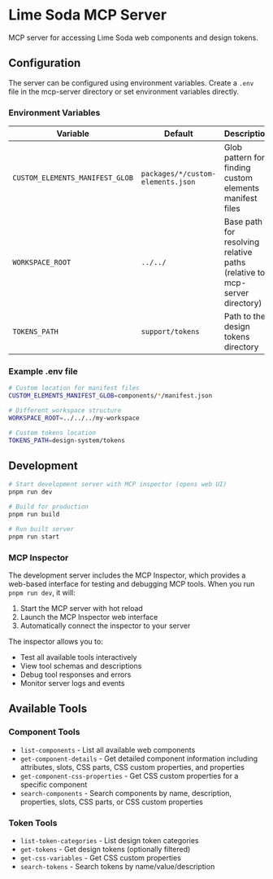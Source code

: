 # Lime Soda MCP Server

MCP server for accessing Lime Soda web components and design tokens.

## Configuration

The server can be configured using environment variables. Create a `.env` file
in the mcp-server directory or set environment variables directly.

### Environment Variables

| Variable                        | Default                           | Description                                                               |
| ------------------------------- | --------------------------------- | ------------------------------------------------------------------------- |
| `CUSTOM_ELEMENTS_MANIFEST_GLOB` | `packages/*/custom-elements.json` | Glob pattern for finding custom elements manifest files                   |
| `WORKSPACE_ROOT`                | `../../`                          | Base path for resolving relative paths (relative to mcp-server directory) |
| `TOKENS_PATH`                   | `support/tokens`                  | Path to the design tokens directory                                       |

### Example .env file

```bash
# Custom location for manifest files
CUSTOM_ELEMENTS_MANIFEST_GLOB=components/*/manifest.json

# Different workspace structure
WORKSPACE_ROOT=../../../my-workspace

# Custom tokens location
TOKENS_PATH=design-system/tokens
```

## Development

```bash
# Start development server with MCP inspector (opens web UI)
pnpm run dev

# Build for production
pnpm run build

# Run built server
pnpm run start
```

### MCP Inspector

The development server includes the MCP Inspector, which provides a web-based
interface for testing and debugging MCP tools. When you run `pnpm run dev`, it
will:

1. Start the MCP server with hot reload
2. Launch the MCP Inspector web interface
3. Automatically connect the inspector to your server

The inspector allows you to:

- Test all available tools interactively
- View tool schemas and descriptions
- Debug tool responses and errors
- Monitor server logs and events

## Available Tools

### Component Tools

- `list-components` - List all available web components
- `get-component-details` - Get detailed component information including
  attributes, slots, CSS parts, CSS custom properties, and properties
- `get-component-css-properties` - Get CSS custom properties for a specific
  component
- `search-components` - Search components by name, description, properties,
  slots, CSS parts, or CSS custom properties

### Token Tools

- `list-token-categories` - List design token categories
- `get-tokens` - Get design tokens (optionally filtered)
- `get-css-variables` - Get CSS custom properties
- `search-tokens` - Search tokens by name/value/description
